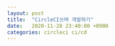 ```yaml
---
layout: post
title:  "CircleCI쓰며 개발하기"
date:   2020-11-28 23:40:00 +0900
categories: circleci ci/cd
---
```

